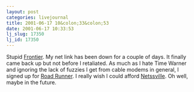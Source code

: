```yaml
---
layout: post
categories: livejournal
title: 2001-06-17 10&colon;33&colon;53
date: 2001-06-17 10:33:53
lj_slug: 17350
lj_id: 17350
---
```

Stupid [Frontier](http://www.frontiercorp.com). My net link has been down for a couple of days. It finally came back up but not before I retaliated. As much as I hate Time Warner and ignoring the lack of fuzzies I get from cable modems in general, I signed up for [Road Runner](http://www.rochester.rr.com). I really wish I could afford [Netssville](http://www.netsville.com). Oh well, maybe in the future.
